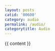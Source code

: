 ```yaml
---
layout: posts
catid: '00600'
category: audio
permalink: /audio/
categorytitle: Audio
---
```


{{ content }}